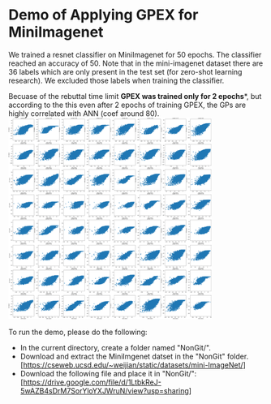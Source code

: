 # Demo of Applying GPEX for MiniImagenet
We trained a resnet classifier on MiniImagenet for 50 epochs. The classifier reached an accuracy of 50.
Note that in the mini-imagenet dataset there are 36 labels which are only present in the test set (for zero-shot learning research).
We excluded those labels when training the classifier.


Becuase of the rebuttal time limit **GPEX was trained only for 2 epochs***, but according to the this even 
after 2 epochs of training GPEX, the GPs are highly correlated with ANN (coef around 80).
<img src="GP_vs_ANN_scatter.png" width="400">

To run the demo, please do the following:
- In the current directory, create a folder named "NonGit/".
- Download and extract the MiniImgenet datset in the "NonGit" folder. [https://cseweb.ucsd.edu/~weijian/static/datasets/mini-ImageNet/]
- Download the following file and place it in "NonGit/": [https://drive.google.com/file/d/1LtbkReJ-5wAZB4sDrM7SorYloYXJWruN/view?usp=sharing]
